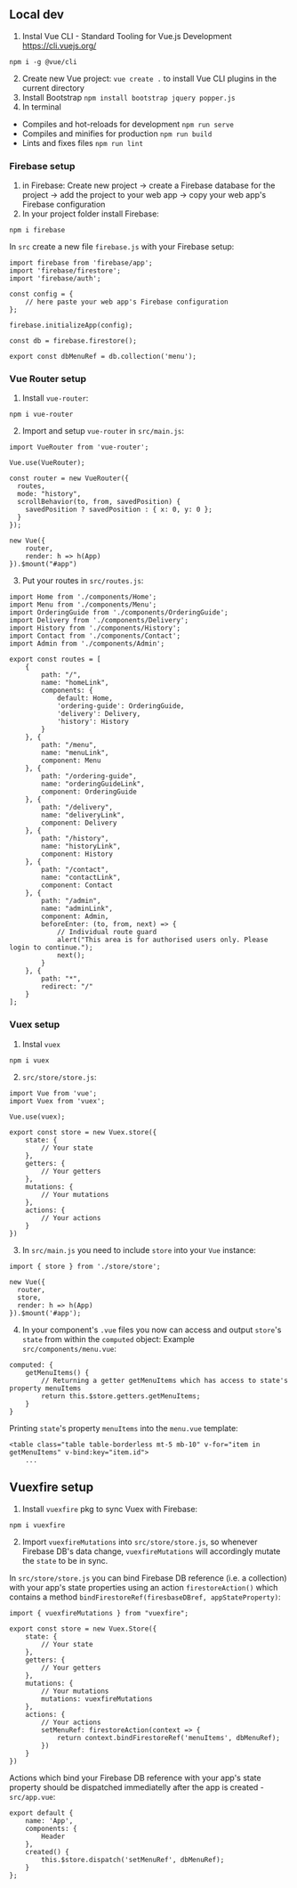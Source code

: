 ## Local dev
1. Instal Vue CLI - Standard Tooling for Vue.js Development https://cli.vuejs.org/ 
```
npm i -g @vue/cli
```
2. Create new Vue project: `vue create .` to install Vue CLI plugins in the current directory
3. Install Bootstrap `npm install bootstrap jquery popper.js`
4. In terminal
- Compiles and hot-reloads for development `npm run serve`
- Compiles and minifies for production `npm run build`
- Lints and fixes files `npm run lint`

### Firebase setup
1. in Firebase: Create new project → create a Firebase database for the project → add the project to your web app → copy your web app's Firebase configuration
2. In your project folder install Firebase:
```
npm i firebase
```

In `src` create a new file `firebase.js` with your Firebase setup:
```
import firebase from 'firebase/app';
import 'firebase/firestore';
import 'firebase/auth';

const config = {
    // here paste your web app's Firebase configuration
};

firebase.initializeApp(config);

const db = firebase.firestore();

export const dbMenuRef = db.collection('menu');
```

### Vue Router setup
1. Install `vue-router`:
```
npm i vue-router
```
2. Import and setup `vue-router` in `src/main.js`:
```
import VueRouter from 'vue-router';

Vue.use(VueRouter);

const router = new VueRouter({
  routes,
  mode: "history",
  scrollBehavior(to, from, savedPosition) {
    savedPosition ? savedPosition : { x: 0, y: 0 };
  }
});

new Vue({
    router,
    render: h => h(App)
}).$mount("#app")
```
3. Put your routes in `src/routes.js`:
```
import Home from './components/Home';
import Menu from './components/Menu';
import OrderingGuide from './components/OrderingGuide';
import Delivery from './components/Delivery';
import History from './components/History';
import Contact from './components/Contact';
import Admin from './components/Admin';

export const routes = [
    { 
        path: "/", 
        name: "homeLink", 
        components: {
            default: Home,
            'ordering-guide': OrderingGuide,
            'delivery': Delivery,
            'history': History
        }
    }, { 
        path: "/menu", 
        name: "menuLink", 
        component: Menu 
    }, { 
        path: "/ordering-guide", 
        name: "orderingGuideLink", 
        component: OrderingGuide 
    }, { 
        path: "/delivery", 
        name: "deliveryLink", 
        component: Delivery 
    }, { 
        path: "/history", 
        name: "historyLink", 
        component: History 
    }, { 
        path: "/contact", 
        name: "contactLink", 
        component: Contact 
    }, { 
        path: "/admin", 
        name: "adminLink", 
        component: Admin, 
        beforeEnter: (to, from, next) => {
            // Individual route guard
            alert("This area is for authorised users only. Please login to continue.");
            next();
        }
    }, { 
        path: "*", 
        redirect: "/" 
    }
];
```

### Vuex setup
1. Instal `vuex`
```
npm i vuex
```
2. `src/store/store.js`:
```
import Vue from 'vue';
import Vuex from 'vuex';

Vue.use(vuex);

export const store = new Vuex.store({
    state: {
        // Your state
    },
    getters: {
        // Your getters
    },
    mutations: {
        // Your mutations
    },
    actions: {
        // Your actions
    }
})
```
3. In `src/main.js` you need to include `store` into your `Vue` instance:
```
import { store } from './store/store';

new Vue({
  router,
  store,
  render: h => h(App)
}).$mount('#app');
```
4. In your component's `.vue` files you now can access and output `store`'s `state` from within the `computed` object:
Example `src/components/menu.vue`:
```
computed: {
    getMenuItems() {
        // Returning a getter getMenuItems which has access to state's property menuItems
        return this.$store.getters.getMenuItems;
    }
}
```
Printing `state`'s property `menuItems` into the `menu.vue` template:
```
<table class="table table-borderless mt-5 mb-10" v-for="item in getMenuItems" v-bind:key="item.id">
    ...
```

## Vuexfire setup
1. Install `vuexfire` pkg to sync Vuex with Firebase:
```
npm i vuexfire
```
2. Import `vuexfireMutations` into `src/store/store.js`, so whenever Firebase DB's data change, `vuexfireMutations` will accordingly mutate the `state` to be in sync. 

In `src/store/store.js` you can bind Firebase DB reference (i.e. a collection) with your app's state properties using an action `firestoreAction()` which contains a method `bindFirestoreRef(firesbaseDBref, appStateProperty)`:
```
import { vuexfireMutations } from "vuexfire";

export const store = new Vuex.Store({
    state: {
        // Your state
    },
    getters: {
        // Your getters
    },
    mutations: {
        // Your mutations    
        mutations: vuexfireMutations
    },
    actions: {
        // Your actions
        setMenuRef: firestoreAction(context => {
            return context.bindFirestoreRef('menuItems', dbMenuRef);
        })
    }
})
```
Actions which bind your Firebase DB reference with your app's state property should be dispatched immediatelly after the app is created - `src/app.vue`:
```
export default {
    name: 'App',
    components: {
        Header
    },
    created() {
        this.$store.dispatch('setMenuRef', dbMenuRef);
    }
};
```